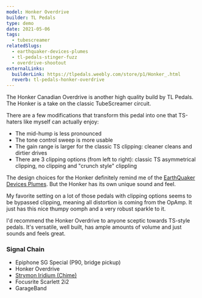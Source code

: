 ```yaml
---
model: Honker Overdrive
builder: TL Pedals
type: demo
date: 2021-05-06
tags:
  - tubescreamer
relatedSlugs:
  - earthquaker-devices-plumes
  - tl-pedals-stinger-fuzz
  - overdrive-shootout
externalLinks:
  builderLink: https://tlpedals.weebly.com/store/p1/Honker_.html
  reverb: tl-pedals-honker-overdrive
---
```


The Honker Canadian Overdrive is another high quality build by TL Pedals. The Honker is a take on the classic TubeScreamer circuit.

There are a few modifications that transform this pedal into one that TS-haters like myself can actually enjoy:

- The mid-hump is less pronounced
- The tone control sweep is more usable
- The gain range is larger for the classic TS clipping: cleaner cleans and dirtier drives
- There are 3 clipping options (from left to right): classic TS asymmetrical clipping, no clipping and "crunch style" clippling

The design choices for the Honker definitely remind me of the [EarthQuaker Devices Plumes](/demos/earthquaker-devices-plumes). But the Honker has its own unique sound and feel.

My favorite setting on a lot of those pedals with clipping options seems to be bypassed clipping, meaning all distortion is coming from the OpAmp. It just has this nice thumpy oomph and a very robust sparkle to it.

I'd recommend the Honker Overdrive to anyone sceptic towards TS-style pedals. It's versatile, well built, has ample amounts of volume and just sounds and feels great.

### Signal Chain

- Epiphone SG Special (P90, bridge pickup)
- Honker Overdrive
- [Strymon Iridium (Chime)](/demos/strymon-iridium)
- Focusrite Scarlett 2i2
- GarageBand
